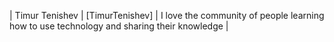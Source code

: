 | Timur Tenishev | [TimurTenishev] | I love the community of people learning how to use technology and sharing their knowledge |
